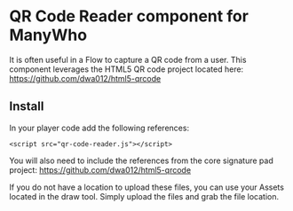 # QR Code Reader component for ManyWho

It is often useful in a Flow to capture a QR code from a user. This component leverages the HTML5 QR code project located here: https://github.com/dwa012/html5-qrcode

## Install
In your player code add the following references:

```
<script src="qr-code-reader.js"></script>
```

You will also need to include the references from the core signature pad project:
https://github.com/dwa012/html5-qrcode

If you do not have a location to upload these files, you can use your Assets located in the draw tool. Simply upload the files and grab the file location.
